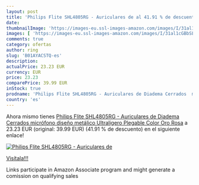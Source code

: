 ```yaml
---
layout: post
title: 'Philips Flite SHL4805RG - Auriculares de al 41.91 % de descuento'
date: 
thumbnailImage: 'https://images-eu.ssl-images-amazon.com/images/I/31al1cGBbSL._SL200_.jpg'
images: [ 'https://images-eu.ssl-images-amazon.com/images/I/31al1cGBbSL._SL200_.jpg' ]
comments: true
category: ofertas
author: ring
slug: 'B01AYACSTQ-es'
description:
actualPrice: 23.23 EUR
currency: EUR
price: 23.23
comparePrice: 39.99 EUR
inStock: true
prodname: 'Philips Flite SHL4805RG - Auriculares de Diadema Cerrados  micrófono  diseño metálico  Ultraligero  Plegable   Color Oro Rosa'
country: 'es'
---
```


Ahora mismo tienes [Philips Flite SHL4805RG - Auriculares de Diadema Cerrados  micrófono  diseño metálico  Ultraligero  Plegable   Color Oro Rosa](https://www.amazon.es/dp/B01AYACSTQ/?tag=tolees-21) a 23.23 EUR (original: 39.99 EUR) (41.91 %  de descuento) en el siguiente enlace!

[![Philips Flite SHL4805RG - Auriculares de](https://images-eu.ssl-images-amazon.com/images/I/31al1cGBbSL._SL200_.jpg)](https://www.amazon.es/dp/B01AYACSTQ/?tag=tolees-21)

[Visítala!!!](https://www.amazon.es/dp/B01AYACSTQ/?tag=tolees-21)

Links participate in Amazon Associate program and might generate a comission on qualifying sales
